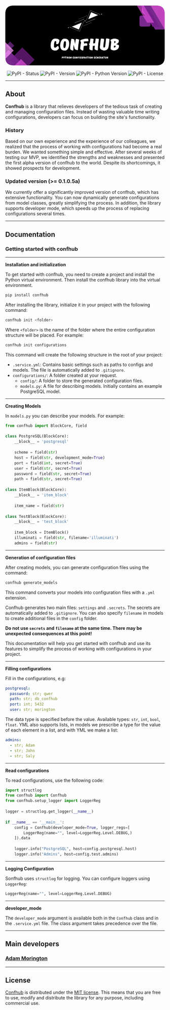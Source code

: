 ![](./logo.png)

<p align="center">
    <img alt="PyPI - Status" src="https://img.shields.io/pypi/status/confhub">
    <img alt="PyPI - Version" src="https://img.shields.io/pypi/v/confhub">
    <img alt="PyPI - Python Version" src="https://img.shields.io/pypi/pyversions/confhub">
    <img alt="PyPI - License" src="https://img.shields.io/pypi/l/confhub">
</p>

*********
## About
<b>Сonfhub</b> is a library that relieves developers of the tedious task of creating and managing configuration files. Instead of wasting valuable time writing configurations, developers can focus on building the site's functionality.

### History
Based on our own experience and the experience of our colleagues, we realized that the process of working with configurations had become a real burden. We wanted something simple and effective. After several weeks of testing our MVP, we identified the strengths and weaknesses and presented the first alpha version of confhub to the world. Despite its shortcomings, it showed prospects for development.

### Updated version (>= 0.1.0.5a)
We currently offer a significantly improved version of confhub, which has extensive functionality. You can now dynamically generate configurations from model classes, greatly simplifying the process. In addition, the library supports developer mode, which speeds up the process of replacing configurations several times.

*********
## Documentation

### Getting started with confhub

*********
**Installation and initialization**

To get started with confhub, you need to create a project and install the Python virtual environment. Then install the confhub library into the virtual environment.

```bash
pip install confhub
```

After installing the library, initialize it in your project with the following command:

```bash
confhub init <folder>
```

Where `<folder>` is the name of the folder where the entire configuration structure will be placed. For example:

```bash
confhub init configurations
```

This command will create the following structure in the root of your project:

- `.service.yml`: Contains basic settings such as paths to configs and models. The file is automatically added to `.gitignore`.
- `configurations/`: A folder created at your request.
  - `config/`: A folder to store the generated configuration files.
  - `models.py`: A file for describing models. Initially contains an example PostgreSQL model.

*********
**Creating Models**

In `models.py` you can describe your models. For example:

```python
from confhub import BlockCore, field

class PostgreSQL(BlockCore):
    __block__ = 'postgresql'

    scheme = field(str)
    host = field(str, development_mode=True)
    port = field(int, secret=True)
    user = field(str, secret=True)
    password = field(str, secret=True)
    path = field(str, secret=True)

class ItemBlock(BlockCore):
    __block__ = 'item_block'

    item_name = field(str)

class TestBlock(BlockCore):
    __block__ = 'test_block'

    item_block = ItemBlock()
    illuminati = field(str, filename='illuminati')
    admins = field(str)
```

*********
**Generation of configuration files**

After creating models, you can generate configuration files using the command:

```bash
confhub generate_models
```

This command converts your models into configuration files with a `.yml` extension.

Confhub generates two main files: `settings` and `.secrets`. The secrets are automatically added to `.gitignore`. You can also specify `filename` in models to create additional files in the `config` folder.

__Do not use `secrets` and `filename` at the same time. There may be unexpected consequences at this point!__

This documentation will help you get started with confhub and use its features to simplify the process of working with configurations in your project.

*********
**Filling configurations**

Fill in the configurations, e.g:

```yaml
postgresql:
  password: str; qwer
  path: str; db_confhub
  port: int; 5432
  user: str; morington
```

The data type is specified before the value. Available types: `str`, `int`, `bool`, `float`. YML also supports lists, in models we prescribe a type for the value of each element in a list, and with YML we make a list:

```yaml
admins:
  - str; Adam
  - str; John
  - str; Saly
```

*********
**Read configurations**

To read configurations, use the following code:

```python
import structlog
from confhub import Confhub
from confhub.setup_logger import LoggerReg

logger = structlog.get_logger(__name__)

if __name__ == '__main__':
    config = Confhub(developer_mode=True, logger_regs=[
        LoggerReg(name="", level=LoggerReg.Level.DEBUG,)
    ]).data

    logger.info("PostgreSQL", host=config.postgresql.host)
    logger.info("Admins", host=config.test.admins)
```

*********
**Logging Configuration**

Sonfhub uses `structlog` for logging. You can configure loggers using ``LoggerReg``:

```python
LoggerReg(name="", level=LoggerReg.Level.DEBUG)
```

*********
**developer_mode**

The `developer_mode` argument is available both in the `Confhub` class and in the `.service.yml` file. The class argument takes precedence over the file.

*********
## Main developers

### [Adam Morington](https://github.com/morington)

*********
## License
[Сonfhub](https://github.com/morington/help) is distributed under the [MIT license](https://github.com/morington/help/blob/main/LICENSE). This means that you are free to use, modify and distribute the library for any purpose, including commercial use.